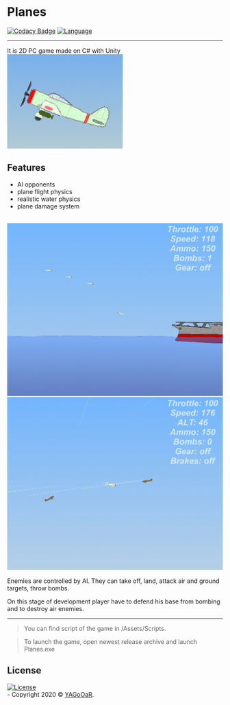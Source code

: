 # Planes
[![Codacy Badge](https://app.codacy.com/project/badge/Grade/82dbf3fe2c584cb096a3f2e6420fc315)](https://www.codacy.com/manual/YAGoOaR/Planes?utm_source=github.com&amp;utm_medium=referral&amp;utm_content=YAGoOaR/Planes&amp;utm_campaign=Badge_Grade)
 [![Language](https://img.shields.io/badge/Language-C%23-blueviolet)](https://en.wikipedia.org/wiki/C_Sharp_(programming_language))
 
 ---
 It is 2D PC game made on C# with Unity
</br>![icon](/Pictures/icon.png)
## Features
- AI opponents
- plane flight physics
- realistic water physics
- plane damage system

</br>![Picture](/Pictures/GameplayScreenshots/9.png)
</br>![Picture](/Pictures/GameplayScreenshots/10.png)

Enemies are controlled by AI. They can take off, land, attack air and ground targets, throw bombs.

On this stage of development player have to defend his base from bombing and to destroy air enemies.

---

> You can find script of the game in /Assets/Scripts.

> To launch the game, open newest release archive and launch Planes.exe

## License 
[![License](http://img.shields.io/:license-mit-blue.svg?style=flat-square)](http://badges.mit-license.org)
</br>- Copyright 2020 © <a href="https://github.com/YAGoOaR" target="_blank">YAGoOaR</a>.
